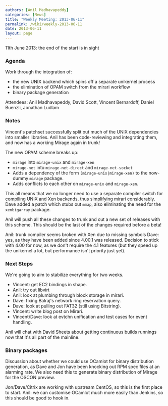 ```yaml
---
authors: [Anil Madhavapeddy]
categories: [News]
title: "Weekly Meeting: 2013-06-11"
permalink: /wiki/weekly-2013-06-11
date: 2013-06-11
layout: page
---
```


11th June 2013: the end of the start is in sight

### Agenda

Work through the integration of:

* the new UNIX backend which spins off a separate unikernel process
* the elimination of OPAM switch from the mirari workflow
* binary package generation

Attendees: Anil Madhavapeddy, David Scott, Vincent Bernardoff, Daniel Buenzli, Jonathan Ludlam

### Notes

Vincent's patchset successfully split out much of the UNIX dependencies into
smaller libraries.  Anil has been code-reviewing and integrating them, and now
has a working Mirage again in trunk!  

The new OPAM scheme breaks up:

* `mirage` into `mirage-unix` and `mirage-xen`
* `mirage-net` into `mirage-net-direct` and `mirage-net-socket`
* Adds a dependency of the form `(mirage-unix|mirage-xen)` to the now-dummy `mirage` package.
* Adds conflicts to each other on `mirage-unix` and `mirage-xen`.

This all means that we no longer need to use a separate compiler switch for
compiling UNIX and Xen backends, thus simplifying mirari considerably.  Dave
added a patch which stubs out `mmap`, also eliminating the need for the
`xenbigarray` package.

Anil will push all these changes to trunk and cut a new set of releases with this
scheme.  This should be the last of the changes required before a beta!

Anil: trunk compiler seems broken with Xen due to missing symbols Dave: yes, as
they have been added since 4.00.1 was released.  Decision to stick with 4.00
for now, as we don't require the 4.1 features (but they speed up the unikernel
a lot, but performance isn't priority just yet).

### Next Steps

We're going to aim to stabilize everything for two weeks.

* Vincent: get EC2 bindings in shape.
* Anil: try out libvirt
* Anil: look at plumbing through block storage in mirari.
* Dave: fixing Balraj's network ring reservation query.
* Dave: look at pulling out FAT32 (still using Bitstring).
* Vincent: write blog post on Mirari.
* Vincent/Dave: look at evtchn unification and test cases for event handling.

Anil will chat with David Sheets about getting continuous builds runnings now
that it's all part of the mainline.

### Binary packages

Discussion about whether we could use OCamlot for binary distribution
generation, as Dave and Jon have been knocking out RPM spec files at an
alarming rate.  We also need this to generate binary distribution of Mirage for
the OSCON preview.

Jon/Dave/Citrix are working with upstream CentOS, so this is the first place to start. 
Anil: we can customise OCamlot much more easily than Jenkins, so this should be good to hook in.
